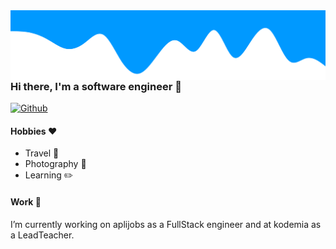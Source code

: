
<img align="right" src="https://github.com/DavidMoranchel/DavidMoranchel/blob/master/wave.png">

### Hi there, I'm a software engineer 👋 
[![Github](https://img.shields.io/github/last-commit/DavidMoranchel/DavidMoranchel)](https://github.com/DavidMoranchel)

#### Hobbies :heart:

 - Travel :rocket:
 - Photography :camera_flash:
 - Learning :pencil2:

#### Work :hammer: 
I’m currently working on aplijobs as a FullStack engineer and at kodemia as a LeadTeacher.
